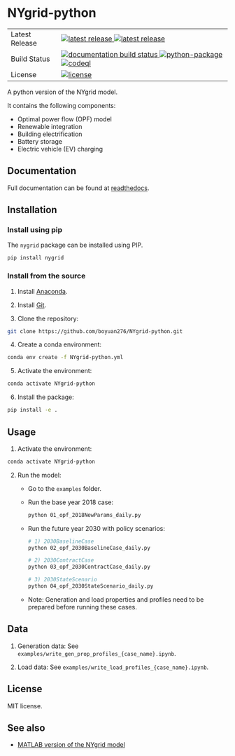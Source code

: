 # NYgrid-python

<table>
<tr>
    <td>Latest Release</td>
    <td>
        <a href="https://pypi.org/project/nygrid/">
        <img src="https://img.shields.io/pypi/v/nygrid" alt="latest release" />
        </a>
        <a href="https://github.com/boyuan276/NYgrid-python/actions/workflows/python-publish.yml">
        <img src="https://github.com/boyuan276/NYgrid-python/actions/workflows/python-publish.yml/badge.svg" alt="latest release" />
        </a>
    </td>
</tr>
<tr>
    <td>Build Status</td>
    <td>
        <a href="https://nygrid-python.readthedocs.io/en/stable/">
        <img src="https://readthedocs.org/projects/nygrid-python/badge/?version=stable" alt="documentation build status" />
        </a>
        <a href="https://github.com/boyuan276/NYgrid-python/actions/workflows/python-package.yml">
        <img src="https://github.com/boyuan276/NYgrid-python/actions/workflows/python-package.yml/badge.svg" alt="python-package" />
        </a>
        <a href="https://github.com/boyuan276/NYgrid-python/actions/workflows/github-code-scanning/codeql">
        <img src="https://github.com/boyuan276/NYgrid-python/actions/workflows/github-code-scanning/codeql/badge.svg" alt="codeql" />
        </a>
    </td>
</tr>
<tr>
    <td>License</td>
    <td>
        <a href="https://github.com/boyuan276/NYgrid-python/blob/main/LICENSE">
        <img src="https://img.shields.io/badge/License-MIT-blue.svg" alt="license" />
        </a>
    </td>
</tr>
</table>

A python version of the NYgrid model.

It contains the following components:
* Optimal power flow (OPF) model
* Renewable integration
* Building electrification
* Battery storage
* Electric vehicle (EV) charging

## Documentation

Full documentation can be found at [readthedocs](https://nygrid-python.readthedocs.io/en/latest/).

## Installation

### Install using pip

The ``nygrid`` package can be installed using PIP.

```bash
pip install nygrid
```

### Install from the source

1. Install [Anaconda](https://www.anaconda.com/download/).

2. Install [Git](https://git-scm.com/downloads).

3. Clone the repository: 
```bash
git clone https://github.com/boyuan276/NYgrid-python.git
```

4. Create a conda environment:
```bash
conda env create -f NYgrid-python.yml
```

5. Activate the environment:
```bash
conda activate NYgrid-python
```

6. Install the package:
```bash
pip install -e .
```

## Usage

1. Activate the environment:

```bash
conda activate NYgrid-python
```

2. Run the model:

    - Go to the `examples` folder.

    - Run the base year 2018 case:

        ```bash
        python 01_opf_2018NewParams_daily.py
        ```

    - Run the future year 2030 with policy scenarios:

        ```bash
        # 1) 2030BaselineCase
        python 02_opf_2030BaselineCase_daily.py

        # 2) 2030ContractCase
        python 03_opf_2030ContractCase_daily.py

        # 3) 2030StateScenario
        python 04_opf_2030StateScenario_daily.py
        ```

    - Note: Generation and load properties and profiles need to be prepared before running these cases.

## Data

1. Generation data: See `examples/write_gen_prop_profiles_{case_name}.ipynb`.

2. Load data: See `examples/write_load_profiles_{case_name}.ipynb`.

## License

MIT license.


## See also
* [MATLAB version of the NYgrid model](https://github.com/AndersonEnergyLab-Cornell/NYgrid.git)

